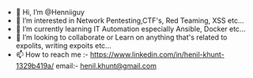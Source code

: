 - 👋 Hi, I’m @Henniiguy
- 👀 I’m interested in Network Pentesting,CTF's, Red Teaming, XSS etc... 
- 🌱 I’m currently learning IT Automation especially Ansible, Docker etc...
- 💞️ I’m looking to collaborate or Learn on anything that's related to expolits, writing expoits etc...
- 📫 How to reach me :- https://www.linkedin.com/in/henil-khunt-1329b419a/
                email:- henil.khunt@gmail.com

<!---
Henniiguy/Henniiguy is a ✨ special ✨ repository because its `README.md` (this file) appears on your GitHub profile.
You can click the Preview link to take a look at your changes.
--->
